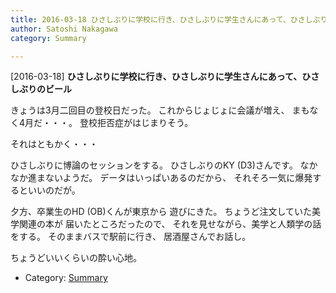 ```yaml
---
title: 2016-03-18 ひさしぶりに学校に行き、ひさしぶりに学生さんにあって、ひさしぶりのビール
author: Satoshi Nakagawa
category: Summary

---
```


[2016-03-18] **ひさしぶりに学校に行き、ひさしぶりに学生さんにあって、ひさしぶりのビール** 

 きょうは3月二回目の登校日だった。
これからじょじょに会議が増え、
まもなく4月だ・・・。
登校拒否症がはじまりそう。

 それはともかく・・・

 ひさしぶりに博論のセッションをする。
ひさしぶりのKY (D3)さんです。
なかなか進まないようだ。
データはいっぱいあるのだから、
それそろ一気に爆発するといいのだが。

 夕方、卒業生のHD (OB)くんが東京から
遊びにきた。
ちょうど注文していた美学関連の本が
届いたところだったので、
それを見せながら、美学と人類学の話をする。
そのままバスで駅前に行き、
居酒屋さんでお話し。

 ちょうどいいくらいの酔い心地。

- Category: [Summary](https://merapano.github.io/categories.html#Summary)

